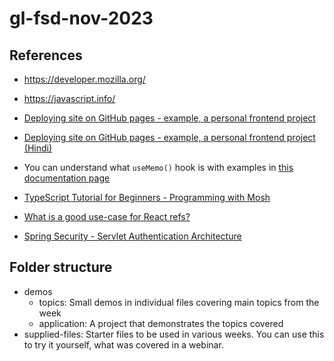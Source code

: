 # gl-fsd-nov-2023

## References

-   https://developer.mozilla.org/
-   https://javascript.info/

-   [Deploying site on GitHub pages - example, a personal frontend project](https://www.youtube.com/watch?v=OltY8JIaP-4)
-   [Deploying site on GitHub pages - example, a personal frontend project (Hindi)](https://www.youtube.com/watch?v=4eMnz8VbgyM)
-   You can understand what `useMemo()` hook is with examples in [this documentation page](https://react.dev/reference/react/useMemo)
-   [TypeScript Tutorial for Beginners - Programming with Mosh](https://www.youtube.com/watch?v=d56mG7DezGs)
-   [What is a good use-case for React refs?](https://react.dev/learn/manipulating-the-dom-with-refs)
-   [Spring Security - Servlet Authentication Architecture](https://docs.spring.io/spring-security/reference/servlet/authentication/architecture.html)

## Folder structure

-   demos
    -   topics: Small demos in individual files covering main topics from the week
    -   application: A project that demonstrates the topics covered
-   supplied-files: Starter files to be used in various weeks. You can use this to try it yourself, what was covered in a webinar.
